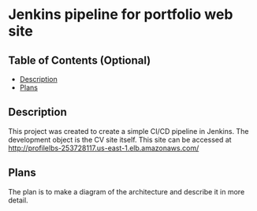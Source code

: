 # Jenkins pipeline for portfolio web site
## Table of Contents (Optional)
- [Description](#description)
- [Plans](#lans)

## Description
This project was created to create a simple CI/CD pipeline in Jenkins. The development object is the CV site itself. 
This site can be accessed at http://profilelbs-253728117.us-east-1.elb.amazonaws.com/

## Plans

The plan is to make a diagram of the architecture and describe it in more detail.
